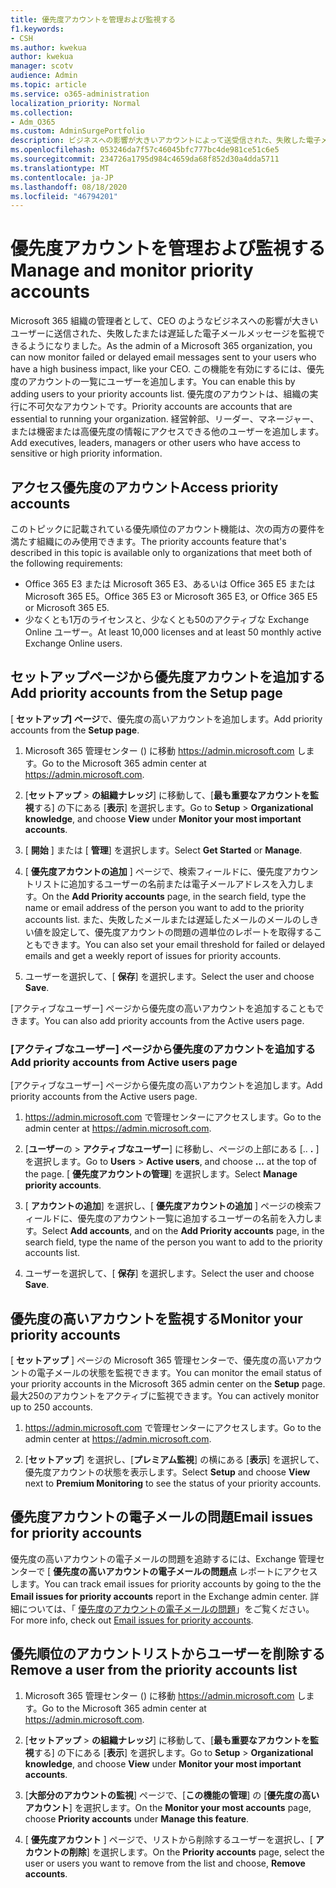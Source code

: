 ```yaml
---
title: 優先度アカウントを管理および監視する
f1.keywords:
- CSH
ms.author: kwekua
author: kwekua
manager: scotv
audience: Admin
ms.topic: article
ms.service: o365-administration
localization_priority: Normal
ms.collection:
- Adm_O365
ms.custom: AdminSurgePortfolio
description: ビジネスへの影響が大きいアカウントによって送受信された、失敗した電子メールメッセージと遅延した電子メールメッセージを監視します。
ms.openlocfilehash: 053246da7f57c46045bfc777bc4de981ce51c6e5
ms.sourcegitcommit: 234726a1795d984c4659da68f852d30a4dda5711
ms.translationtype: MT
ms.contentlocale: ja-JP
ms.lasthandoff: 08/18/2020
ms.locfileid: "46794201"
---
```

# <a name="manage-and-monitor-priority-accounts"></a><span data-ttu-id="7f6d2-103">優先度アカウントを管理および監視する</span><span class="sxs-lookup"><span data-stu-id="7f6d2-103">Manage and monitor priority accounts</span></span>

<span data-ttu-id="7f6d2-104">Microsoft 365 組織の管理者として、CEO のようなビジネスへの影響が大きいユーザーに送信された、失敗したまたは遅延した電子メールメッセージを監視できるようになりました。</span><span class="sxs-lookup"><span data-stu-id="7f6d2-104">As the admin of a Microsoft 365 organization, you can now monitor failed or delayed email messages sent to your users who have a high business impact, like your CEO.</span></span> <span data-ttu-id="7f6d2-105">この機能を有効にするには、優先度のアカウントの一覧にユーザーを追加します。</span><span class="sxs-lookup"><span data-stu-id="7f6d2-105">You can enable this by adding users to your priority accounts list.</span></span> <span data-ttu-id="7f6d2-106">優先度のアカウントは、組織の実行に不可欠なアカウントです。</span><span class="sxs-lookup"><span data-stu-id="7f6d2-106">Priority accounts are accounts that are essential to running your organization.</span></span> <span data-ttu-id="7f6d2-107">経営幹部、リーダー、マネージャー、または機密または高優先度の情報にアクセスできる他のユーザーを追加します。</span><span class="sxs-lookup"><span data-stu-id="7f6d2-107">Add executives, leaders, managers or other users who have access to sensitive or high priority information.</span></span>

## <a name="access-priority-accounts"></a><span data-ttu-id="7f6d2-108">アクセス優先度のアカウント</span><span class="sxs-lookup"><span data-stu-id="7f6d2-108">Access priority accounts</span></span>

<span data-ttu-id="7f6d2-109">このトピックに記載されている優先順位のアカウント機能は、次の両方の要件を満たす組織にのみ使用できます。</span><span class="sxs-lookup"><span data-stu-id="7f6d2-109">The priority accounts feature that's described in this topic is available only to organizations that meet both of the following requirements:</span></span>

- <span data-ttu-id="7f6d2-110">Office 365 E3 または Microsoft 365 E3、あるいは Office 365 E5 または Microsoft 365 E5。</span><span class="sxs-lookup"><span data-stu-id="7f6d2-110">Office 365 E3 or Microsoft 365 E3, or Office 365 E5 or Microsoft 365 E5.</span></span>
- <span data-ttu-id="7f6d2-111">少なくとも1万のライセンスと、少なくとも50のアクティブな Exchange Online ユーザー。</span><span class="sxs-lookup"><span data-stu-id="7f6d2-111">At least 10,000 licenses and at least 50 monthly active Exchange Online users.</span></span>

## <a name="add-priority-accounts-from-the-setup-page"></a><span data-ttu-id="7f6d2-112">セットアップページから優先度アカウントを追加する</span><span class="sxs-lookup"><span data-stu-id="7f6d2-112">Add priority accounts from the Setup page</span></span>

<span data-ttu-id="7f6d2-113">[ **セットアップ] ページ**で、優先度の高いアカウントを追加します。</span><span class="sxs-lookup"><span data-stu-id="7f6d2-113">Add priority accounts from the **Setup page**.</span></span>

1. <span data-ttu-id="7f6d2-114">Microsoft 365 管理センター () に移動 <a href="https://go.microsoft.com/fwlink/p/?linkid=2024339" target="_blank">https://admin.microsoft.com</a> します。</span><span class="sxs-lookup"><span data-stu-id="7f6d2-114">Go to the Microsoft 365 admin center at <a href="https://go.microsoft.com/fwlink/p/?linkid=2024339" target="_blank">https://admin.microsoft.com</a>.</span></span>

2. <span data-ttu-id="7f6d2-115">[**セットアップ**  >  **の組織ナレッジ**] に移動して、[**最も重要なアカウントを監視**する] の下にある [**表示**] を選択します。</span><span class="sxs-lookup"><span data-stu-id="7f6d2-115">Go to **Setup** > **Organizational knowledge**, and choose **View** under **Monitor your most important accounts**.</span></span>

3. <span data-ttu-id="7f6d2-116">[ **開始** ] または [ **管理**] を選択します。</span><span class="sxs-lookup"><span data-stu-id="7f6d2-116">Select **Get Started** or **Manage**.</span></span>

4. <span data-ttu-id="7f6d2-117">[ **優先度アカウントの追加** ] ページで、検索フィールドに、優先度アカウントリストに追加するユーザーの名前または電子メールアドレスを入力します。</span><span class="sxs-lookup"><span data-stu-id="7f6d2-117">On the **Add Priority accounts** page, in the search field, type the name or email address of the person you want to add to the priority accounts list.</span></span> <span data-ttu-id="7f6d2-118">また、失敗したメールまたは遅延したメールのメールのしきい値を設定して、優先度アカウントの問題の週単位のレポートを取得することもできます。</span><span class="sxs-lookup"><span data-stu-id="7f6d2-118">You can also set your email threshold for failed or delayed emails and get a weekly report of issues for priority accounts.</span></span>

5. <span data-ttu-id="7f6d2-119">ユーザーを選択して、[ **保存**] を選択します。</span><span class="sxs-lookup"><span data-stu-id="7f6d2-119">Select the user and choose **Save**.</span></span>

<span data-ttu-id="7f6d2-120">[アクティブなユーザー] ページから優先度の高いアカウントを追加することもできます。</span><span class="sxs-lookup"><span data-stu-id="7f6d2-120">You can also add priority accounts from the Active users page.</span></span>

### <a name="add-priority-accounts-from-active-users-page"></a><span data-ttu-id="7f6d2-121">[アクティブなユーザー] ページから優先度のアカウントを追加する</span><span class="sxs-lookup"><span data-stu-id="7f6d2-121">Add priority accounts from Active users page</span></span>

<span data-ttu-id="7f6d2-122">[アクティブなユーザー] ページから優先度の高いアカウントを追加します。</span><span class="sxs-lookup"><span data-stu-id="7f6d2-122">Add priority accounts from the Active users page.</span></span>

1. <span data-ttu-id="7f6d2-123"><a href="https://go.microsoft.com/fwlink/p/?linkid=2024339" target="_blank">https://admin.microsoft.com</a> で管理センターにアクセスします。</span><span class="sxs-lookup"><span data-stu-id="7f6d2-123">Go to the admin center at <a href="https://go.microsoft.com/fwlink/p/?linkid=2024339" target="_blank">https://admin.microsoft.com</a>.</span></span>

2. <span data-ttu-id="7f6d2-124">[**ユーザー**の  >  **アクティブなユーザー**] に移動し、ページの上部にある [.. **.** ] を選択します。</span><span class="sxs-lookup"><span data-stu-id="7f6d2-124">Go to **Users** > **Active users**, and choose **...** at the top of the page.</span></span> <span data-ttu-id="7f6d2-125">[ **優先度アカウントの管理**] を選択します。</span><span class="sxs-lookup"><span data-stu-id="7f6d2-125">Select **Manage priority accounts**.</span></span>

3. <span data-ttu-id="7f6d2-126">[ **アカウントの追加**] を選択し、[ **優先度アカウントの追加** ] ページの検索フィールドに、優先度のアカウント一覧に追加するユーザーの名前を入力します。</span><span class="sxs-lookup"><span data-stu-id="7f6d2-126">Select **Add accounts**, and on the **Add Priority accounts** page, in the search field, type the name of the person you want to add to the priority accounts list.</span></span>

4. <span data-ttu-id="7f6d2-127">ユーザーを選択して、[ **保存**] を選択します。</span><span class="sxs-lookup"><span data-stu-id="7f6d2-127">Select the user and choose **Save**.</span></span>

## <a name="monitor-your-priority-accounts"></a><span data-ttu-id="7f6d2-128">優先度の高いアカウントを監視する</span><span class="sxs-lookup"><span data-stu-id="7f6d2-128">Monitor your priority accounts</span></span>

<span data-ttu-id="7f6d2-129">[ **セットアップ** ] ページの Microsoft 365 管理センターで、優先度の高いアカウントの電子メールの状態を監視できます。</span><span class="sxs-lookup"><span data-stu-id="7f6d2-129">You can monitor the email status of your priority accounts in the Microsoft 365 admin center on the **Setup** page.</span></span> <span data-ttu-id="7f6d2-130">最大250のアカウントをアクティブに監視できます。</span><span class="sxs-lookup"><span data-stu-id="7f6d2-130">You can actively monitor up to 250 accounts.</span></span>

1. <span data-ttu-id="7f6d2-131"><a href="https://go.microsoft.com/fwlink/p/?linkid=2024339" target="_blank">https://admin.microsoft.com</a> で管理センターにアクセスします。</span><span class="sxs-lookup"><span data-stu-id="7f6d2-131">Go to the admin center at <a href="https://go.microsoft.com/fwlink/p/?linkid=2024339" target="_blank">https://admin.microsoft.com</a>.</span></span>

2. <span data-ttu-id="7f6d2-132">[**セットアップ**] を選択し、[**プレミアム監視**] の横にある [**表示**] を選択して、優先度アカウントの状態を表示します。</span><span class="sxs-lookup"><span data-stu-id="7f6d2-132">Select **Setup** and choose **View** next to **Premium Monitoring** to see the status of your priority accounts.</span></span>

## <a name="email-issues-for-priority-accounts"></a><span data-ttu-id="7f6d2-133">優先度アカウントの電子メールの問題</span><span class="sxs-lookup"><span data-stu-id="7f6d2-133">Email issues for priority accounts</span></span>

<span data-ttu-id="7f6d2-134">優先度の高いアカウントの電子メールの問題を追跡するには、Exchange 管理センターで [ **優先度の高いアカウントの電子メールの問題点** レポートにアクセスします。</span><span class="sxs-lookup"><span data-stu-id="7f6d2-134">You can track email issues for priority accounts by going to the the **Email issues for priority accounts** report in the Exchange admin center.</span></span> <span data-ttu-id="7f6d2-135">詳細については、「 [優先度のアカウントの電子メールの問題](https://review.docs.microsoft.com/en-us/Exchange/mail-flow-best-practices/mail-flow-insights/mfi-email-issues-for-priority-accounts?branch=Priority-chrisda)」をご覧ください。</span><span class="sxs-lookup"><span data-stu-id="7f6d2-135">For more info, check out [Email issues for priority accounts](https://review.docs.microsoft.com/en-us/Exchange/mail-flow-best-practices/mail-flow-insights/mfi-email-issues-for-priority-accounts?branch=Priority-chrisda).</span></span>

## <a name="remove-a-user-from-the-priority-accounts-list"></a><span data-ttu-id="7f6d2-136">優先順位のアカウントリストからユーザーを削除する</span><span class="sxs-lookup"><span data-stu-id="7f6d2-136">Remove a user from the priority accounts list</span></span>

1. <span data-ttu-id="7f6d2-137">Microsoft 365 管理センター () に移動 <a href="https://go.microsoft.com/fwlink/p/?linkid=2024339" target="_blank">https://admin.microsoft.com</a> します。</span><span class="sxs-lookup"><span data-stu-id="7f6d2-137">Go to the Microsoft 365 admin center at <a href="https://go.microsoft.com/fwlink/p/?linkid=2024339" target="_blank">https://admin.microsoft.com</a>.</span></span>

2. <span data-ttu-id="7f6d2-138">[**セットアップ**  >  **の組織ナレッジ**] に移動して、[**最も重要なアカウントを監視**する] の下にある [**表示**] を選択します。</span><span class="sxs-lookup"><span data-stu-id="7f6d2-138">Go to **Setup** > **Organizational knowledge**, and choose **View** under **Monitor your most important accounts**.</span></span>

3. <span data-ttu-id="7f6d2-139">[**大部分のアカウントの監視**] ページで、[**この機能の管理**] の [**優先度の高いアカウント**] を選択します。</span><span class="sxs-lookup"><span data-stu-id="7f6d2-139">On the **Monitor your most accounts** page, choose **Priority accounts** under **Manage this feature**.</span></span>

4. <span data-ttu-id="7f6d2-140">[ **優先度アカウント** ] ページで、リストから削除するユーザーを選択し、[ **アカウントの削除**] を選択します。</span><span class="sxs-lookup"><span data-stu-id="7f6d2-140">On the **Priority accounts** page, select the user or users you want to remove from the list and choose, **Remove accounts**.</span></span>